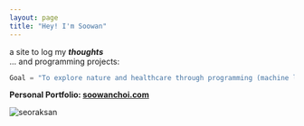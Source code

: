 ```yaml
---
layout: page
title: "Hey! I'm Soowan"
---
```

a site to log my **_thoughts_**   
... and programming projects:
```python
Goal = "To explore nature and healthcare through programming (machine learning)!"
```
**Personal Portfolio: [soowanchoi.com](https://www.soowanchoi.com)**


![seoraksan](/assets/F7850DF2-5DF6-45EF-A98A-F12259E290B2.jpeg)

